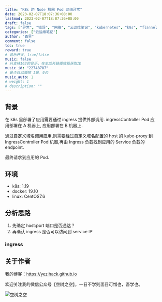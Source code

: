 ```yaml
---
title: "K8s 跨 Node 机器 Pod 网络异常"
date: 2023-02-07T18:07:36+08:00
lastmod: 2023-02-07T18:07:36+08:00
draft: false
tags: ["异常", "错误", "网络", "云运维笔记", "kubernetes", "k8s", "flannel"]
categories: ["云运维笔记"]
author: "百里"
comment: false
toc: true
reward: true
# 音乐开关，true/false
music: false
# 只支持163的音乐，在生成外链播放器获取ID
music_id: "22748787"
# 是否自动播放 1是，0否
music_auto: 1
# weight: 1
# description: ""
---
```


## 背景

在 k8s 里部署了应用需要通过 ingress 提供外部调用. ingressController Pod 应用部署在 A 机器上, 应用部署在 B 机器上.

通过自定义域名调用应用,则需要经过自定义域名配置的 host 的 kube-proxy 到 IngressController Pod 机器,再由 Ingress 负载找到应用的 Service 负载的 endpoint.

最终请求到应用的 Pod.

## 环境

- k8s: 1.19
- docker: 19.10
- linux: CentOS7.6

## 分析思路

1. 先确定 host:port 端口是否通达？
2. 再确认 ingress 是否可以访问到 service IP

### ingress





















## 关于作者

我的博客：<https://yezihack.github.io>

欢迎关注我的微信公众号【空树之空】，一日不学则面目可憎也，吾学也。

![空树之空](https://cdn.jsdelivr.net/gh/yezihack/assets/b/20210122112114.png?imageslim)
